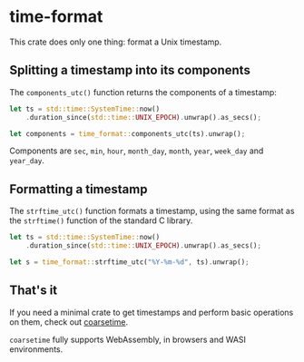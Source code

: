 # time-format

This crate does only one thing: format a Unix timestamp.

## Splitting a timestamp into its components

The `components_utc()` function returns the components of a timestamp:

```rust
let ts = std::time::SystemTime::now()
    .duration_since(std::time::UNIX_EPOCH).unwrap().as_secs();

let components = time_format::components_utc(ts).unwrap();
```

Components are `sec`, `min`, `hour`, `month_day`, `month`, `year`, `week_day` and `year_day`.

## Formatting a timestamp

The `strftime_utc()` function formats a timestamp, using the same format as the `strftime()` function of the standard C library.

```rust
let ts = std::time::SystemTime::now()
    .duration_since(std::time::UNIX_EPOCH).unwrap().as_secs();

let s = time_format::strftime_utc("%Y-%m-%d", ts).unwrap();
```

## That's it

If you need a minimal crate to get timestamps and perform basic operations on them, check out [coarsetime](https://crates.io/crates/coarsetime).

`coarsetime` fully supports WebAssembly, in browsers and WASI environments.
